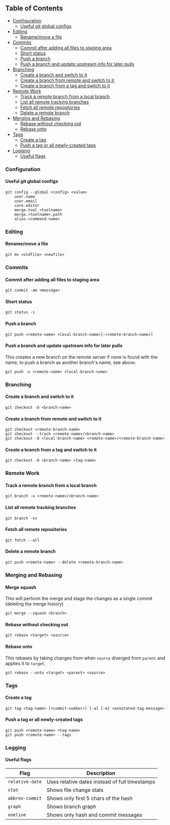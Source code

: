 ## Table of Contents
- [Configuration](#configuration)
    - [Useful git global configs](#useful-git-global-configs)
- [Editing](#editing)
    - [Rename/move a file](#renamemove-a-file)
- [Commits](#commits)
    - [Commit after adding all files to staging area](#commit-after-adding-all-files-to-staging-area)
    - [Short status](#short-status)
    - [Push a branch](#push-a-branch)
    - [Push a branch and update upstream info for later pulls](#push-a-branch-and-update-upstream-info-for-later-pulls)
- [Branching](#branching)
    - [Create a branch and switch to it](#create-a-branch-and-switch-to-it)
    - [Create a branch from remote and switch to it](#create-a-branch-from-remote-and-switch-to-it)
    - [Create a branch from a tag and switch to it](#create-a-branch-from-a-tag-and-switch-to-it)
- [Remote Work](#remote-work)
    - [Track a remote branch from a local branch](#track-a-remote-branch-from-a-local-branch)
    - [List all remote tracking branches](#list-all-remote-tracking-branches)
    - [Fetch all remote repositories](#fetch-all-remote-repositories)
    - [Delete a remote branch](#delete-a-remote-branch)
- [Merging and Rebasing](#merging-and-rebasing)
    - [Rebase without checking out](#rebase-without-checking-out)
    - [Rebase onto](#rebase-onto)
- [Tags](#tags)
    - [Create a tag](#create-a-tag)
    - [Push a tag or all newly-created tags](#push-a-tag-or-all-newly-created-tags)
- [Logging](#logging)
    - [Useful flags](#useful-flags)

### Configuration

#### Useful git global configs
```console
git config --global <config> <value>
    user.name
    user.email
    core.editor
    merge.tool <toolname>
    merge.<toolname>.path
    alias.<command-name>
```

### Editing

#### Rename/move a file
```console
git mv <oldfile> <newfile>
```

### Commits

#### Commit after adding all files to staging area
```console
git commit -am <message>
```

#### Short status
```console
git status -s
```

#### Push a branch
```console
git push <remote-name> <local-branch-name>[:<remote-branch-name>]
```

#### Push a branch and update upstream info for later pulls
This creates a new branch on the remote server if none is found with the name, to push a branch as another branch's name, see above.
```console
git push -u <remote-name> <local-branch-name>
```

### Branching

#### Create a branch and switch to it
```console
git checkout -b <branch-name>
```

#### Create a branch from remote and switch to it
```console
git checkout <remote-branch-name>
git checkout --track <remote-name>/<branch-name>
git checkout -b <local-branch-name> <remote-name>/<remote-branch-name>
```

#### Create a branch from a tag and switch to it
```console
git checkout -b <branch-name> <tag-name>
```

### Remote Work

#### Track a remote branch from a local branch
```console
git branch -u <remote-name>/<branch-name>
```

#### List all remote tracking branches
```console
git branch -vv
```

#### Fetch all remote repositories
```console
git fetch --all
```

#### Delete a remote branch
```console
git push <remote-name> --delete <remote-branch-name>
```

### Merging and Rebasing

#### Merge squash
This will perform the merge and stage the changes as a single commit (deleting the merge history)
```console
git merge --squash <branch>
```

#### Rebase without checking out
```console
git rebase <target> <source>
```

#### Rebase onto
This rebases by taking changes from when `source` diverged from `parent` and applies it to `target`.
```console
git rebase --onto <target> <parent> <source>
```

### Tags

#### Create a tag
```console
git tag <tag-name> [<commit-number>] [-a] [-m] <annotated-tag-message>
```

#### Push a tag or all newly-created tags
```console
git push <remote-name> <tag-name>
git push <remote-name> --tags
```

### Logging

#### Useful flags
| Flag            | Description                                    |
| --------------- | ---------------------------------------------- |
| `relative-date` | Uses relative dates instead of full timestamps |
| `stat`          | Shows file change stats                        |
| `abbrev-commit` | Shows only first 5 chars of the hash           |
| `graph`         | Shows branch graph                             |
| `oneline`       | Shows only hash and commit messages            |


